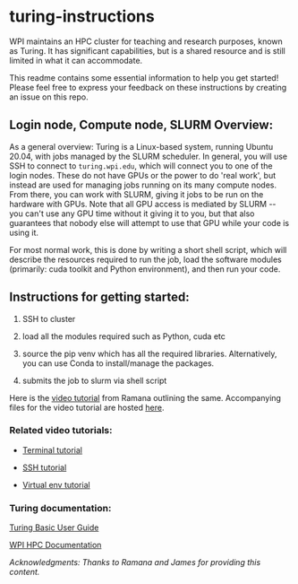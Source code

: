 # turing-instructions

WPI maintains an HPC cluster for teaching 
and research purposes, known as Turing.  It has significant 
capabilities, but is a shared resource and is still limited in what it 
can accommodate.

This readme contains some essential information to help you get started! Please feel free to express your feedback on these instructions by creating an issue on this repo.

## Login node, Compute node, SLURM Overview:

As a general overview: Turing is a Linux-based system, running Ubuntu 
20.04, with jobs managed by the SLURM scheduler.  In general, you will 
use SSH to connect to `turing.wpi.edu`, which will connect you to one of 
the login nodes.  These do not have GPUs or the power to do 'real work', 
but instead are used for managing jobs running on its many compute 
nodes.  From there, you can work with SLURM, giving it jobs to be run on 
the hardware with GPUs.  Note that all GPU access is mediated by SLURM 
-- you can't use any GPU time without it giving it to you, but that also 
guarantees that nobody else will attempt to use that GPU while your code 
is using it.

For most normal work, this is done by writing a short shell script, 
which will describe the resources required to run the job, load the 
software modules (primarily: cuda toolkit and Python environment), and 
then run your code.

## Instructions for getting started:

1. SSH to cluster 

2. load all the modules required such as Python, cuda etc 

3. source the pip venv which has all the required libraries. Alternatively, you can use Conda to install/manage the packages.

4. submits the job to slurm via shell script

Here is the [video tutorial](https://drive.google.com/file/d/11a7mzO46QTmzTR4lz_ioEXq8I8VPTs8v/view?usp=sharing) from Ramana outlining the same. Accompanying files for the video tutorial are hosted [here](https://github.com/pearwpi/turing-instructions).

### Related video tutorials:

- [Terminal tutorial](https://www.youtube.com/watch?v=vhZLTp6N4XA&ab_channel=ProgrammingKnowledge)

- [SSH tutorial](https://www.youtube.com/watch?v=5Fcf-8LPvws&ab_channel=thenewboston)

- [Virtual env tutorial](https://youtu.be/Kg1Yvry_Ydk?t=515)

### Turing documentation:

[Turing Basic User Guide](https://arc.wpi.edu/turing-basic-user-guide/)

[WPI HPC Documentation](https://arc.wpi.edu/cluster-documentation/build/html/intro.html)



*Acknowledgments:*
*Thanks to Ramana and James for providing this content.*
